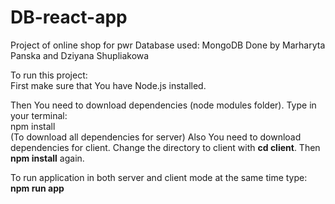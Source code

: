 # DB-react-app
Project of online shop for pwr
Database used: MongoDB
Done by Marharyta Panska and Dziyana Shupliakowa


To run this project:</br>
First make sure that You have Node.js installed.

Then You need to download dependencies (node modules folder). Type in your terminal:</br>
npm install </br> (To download all dependencies for server)
Also You need to download dependencies for client. Change the directory to client with <strong>cd client</strong>.
Then <strong>npm install</strong> again.

To run application in both server and client mode at the same time type: <strong> npm run app</strong>
